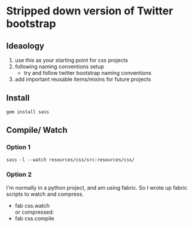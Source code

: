 # Stripped down version of Twitter bootstrap #

## Ideaology ##
1. use this as your starting point for css projects
1. following naming conventions setup
    - try and follow twitter bootstrap naming conventions
1. add important reusable items/mixins for future projects


## Install ##
    gem install sass


## Compile/ Watch ##



### Option 1 ###
    sass -l --watch resources/css/src:resources/css/

### Option 2 ###
I'm normally in a python project, and am using fabric.  So I wrote up fabric scripts to watch and compress.  


* fab css.watch  
or compressed:  
* fab css.compile

